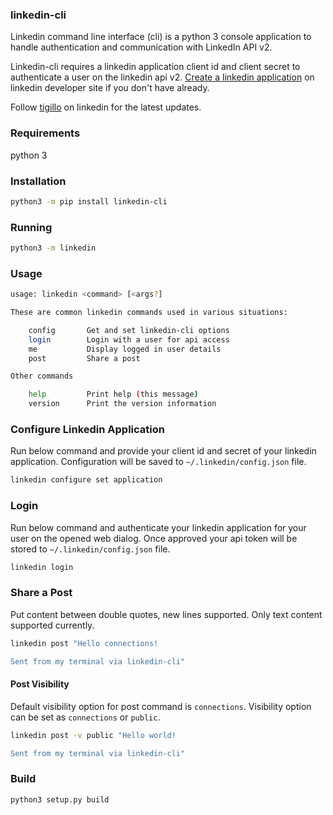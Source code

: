 ### linkedin-cli
Linkedin command line interface (cli) is a python 3 console application to handle authentication and communication with LinkedIn API v2.

Linkedin-cli requires a linkedin application client id and client secret to authenticate a user on the linkedin api v2. [Create a linkedin application](https://www.linkedin.com/developers/apps/new) on linkedin developer site if you don't have already.

Follow [tigillo](https://www.linkedin.com/company/tigillo) on linkedin for the latest updates.

### Requirements
python 3

### Installation
```bash
python3 -m pip install linkedin-cli
```

### Running
```bash
python3 -m linkedin
```

### Usage
```bash
usage: linkedin <command> [<args?]

These are common linkedin commands used in various situations:

    config       Get and set linkedin-cli options
    login        Login with a user for api access
    me           Display logged in user details
    post         Share a post

Other commands

    help         Print help (this message)
    version      Print the version information
```

### Configure Linkedin Application
Run below command and provide your client id and secret of your linkedin application. Configuration will be saved to `~/.linkedin/config.json` file.

```bash
linkedin configure set application
```

### Login
Run below command and authenticate your linkedin application for your user on the opened web dialog. Once approved your api token will be stored to `~/.linkedin/config.json` file.

```bash
linkedin login
```

### Share a Post
Put content between double quotes, new lines supported. Only text content supported currently.

```bash
linkedin post "Hello connections!

Sent from my terminal via linkedin-cli"
```

#### Post Visibility
Default visibility option for post command is `connections`. Visibility option can be set as `connections` or `public`.

```bash
linkedin post -v public "Hello world!

Sent from my terminal via linkedin-cli"
```

### Build
```bash
python3 setup.py build
```